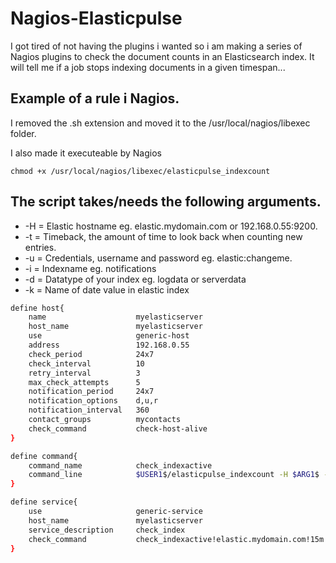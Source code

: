 # Nagios-Elasticpulse
I got tired of not having the plugins i wanted so i am making a series of Nagios plugins to check the document counts in an Elasticsearch index. It will tell me if a job stops indexing documents in a given timespan...

## Example of a rule i Nagios.
I removed the .sh extension and moved it to the /usr/local/nagios/libexec folder.

I also made it executeable by Nagios

`chmod +x /usr/local/nagios/libexec/elasticpulse_indexcount`

## The script takes/needs the following arguments.
- -H = Elastic hostname eg. elastic.mydomain.com or 192.168.0.55:9200.
- -t = Timeback, the amount of time to look back when counting new entries.
- -u = Credentials, username and password eg. elastic:changeme.
- -i = Indexname eg. notifications
- -d = Datatype of your index eg. logdata or serverdata
- -k = Name of date value in elastic index

```sh
define host{
    name                    myelasticserver
    host_name               myelasticserver
    use                     generic-host
    address                 192.168.0.55
    check_period            24x7
    check_interval          10
    retry_interval          3
    max_check_attempts      5
    notification_period     24x7
    notification_options    d,u,r
    notification_interval   360
    contact_groups          mycontacts
    check_command           check-host-alive
}

define command{
    command_name            check_indexactive
    command_line            $USER1$/elasticpulse_indexcount -H $ARG1$ -t $ARG2$ -u $ARG3$ -i $ARG4$ -d $ARG5$ -l $ARG6$
}

define service{
    use                     generic-service
    host_name               myelasticserver
    service_description     check_index
    check_command           check_indexactive!elastic.mydomain.com!15m!elastic:changeme!notifications!logdata!indexdate
}
```